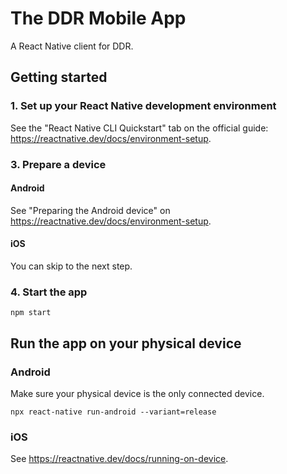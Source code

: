 # The DDR Mobile App

A React Native client for DDR.

## Getting started

### 1. Set up your React Native development environment

See the "React Native CLI Quickstart" tab on the official guide: https://reactnative.dev/docs/environment-setup.

### 3. Prepare a device

#### Android

See "Preparing the Android device" on https://reactnative.dev/docs/environment-setup.

#### iOS

You can skip to the next step.

### 4. Start the app

```
npm start
```

## Run the app on your physical device

### Android

Make sure your physical device is the only connected device.

```
npx react-native run-android --variant=release
```

### iOS

See https://reactnative.dev/docs/running-on-device.
